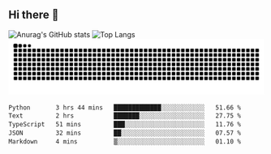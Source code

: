 ## Hi there 👋
![Anurag's GitHub stats](https://github-readme-stats.vercel.app/api?username=CNCoreSteb)
![Top Langs](https://github-readme-stats.vercel.app/api/top-langs/?username=CNCoreSteb)
<picture>
  <source media="(prefers-color-scheme: dark)" srcset="https://raw.githubusercontent.com/CNCoreSteb/CNCoreSteb/output/github-contribution-grid-snake-dark.svg">
  <source media="(prefers-color-scheme: light)" srcset="https://raw.githubusercontent.com/CNCoreSteb/CNCoreSteb/output/github-contribution-grid-snake.svg">
  <img alt="github contribution grid snake animation" src="https://raw.githubusercontent.com/CNCoreSteb/CNCoreSteb/output/github-contribution-grid-snake.svg">
</picture>

<!--START_SECTION:waka-->

```txt
Python       3 hrs 44 mins   █████████████░░░░░░░░░░░░   51.66 %
Text         2 hrs           ███████░░░░░░░░░░░░░░░░░░   27.75 %
TypeScript   51 mins         ███░░░░░░░░░░░░░░░░░░░░░░   11.76 %
JSON         32 mins         ██░░░░░░░░░░░░░░░░░░░░░░░   07.57 %
Markdown     4 mins          ▒░░░░░░░░░░░░░░░░░░░░░░░░   01.10 %
```

<!--END_SECTION:waka-->


<!--
**CNCoreSteb/CNCoreSteb** is a ✨ _special_ ✨ repository because its `README.md` (this file) appears on your GitHub profile.

Here are some ideas to get you started:

- 🔭 I’m currently working on ...
- 🌱 I’m currently learning ...
- 👯 I’m looking to collaborate on ...
- 🤔 I’m looking for help with ...
- 💬 Ask me about ...
- 📫 How to reach me: ...
- 😄 Pronouns: ...
- ⚡ Fun fact: ...
-->

